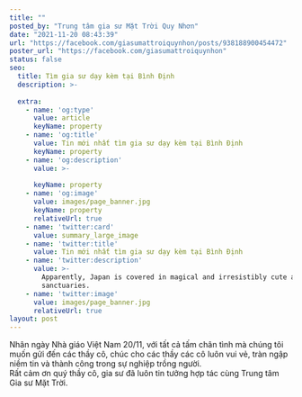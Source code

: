 ```yaml
---
title: ""
posted_by: "Trung tâm gia sư Mặt Trời Quy Nhơn"
date: "2021-11-20 08:43:39"
url: "https://facebook.com/giasumattroiquynhon/posts/938188900454472"
poster_url: "https://facebook.com/giasumattroiquynhon"
status: false
seo:
  title: Tìm gia sư dạy kèm tại Bình Định
  description: >-
    
  extra:
    - name: 'og:type'
      value: article
      keyName: property
    - name: 'og:title'
      value: Tin mới nhất tìm gia sư dạy kèm tại Bình Định
      keyName: property
    - name: 'og:description'
      value: >-
        
      keyName: property
    - name: 'og:image'
      value: images/page_banner.jpg
      keyName: property
      relativeUrl: true
    - name: 'twitter:card'
      value: summary_large_image
    - name: 'twitter:title'
      value: Tin mới nhất tìm gia sư dạy kèm tại Bình Định
    - name: 'twitter:description'
      value: >-
        Apparently, Japan is covered in magical and irresistibly cute animal
        sanctuaries.
    - name: 'twitter:image'
      value: images/page_banner.jpg
      relativeUrl: true
layout: post
---
```

Nhân ngày Nhà giáo Việt Nam 20/11, với tất cả tấm chân tình mà chúng tôi muốn gửi đến các thầy cô, chúc cho các thầy các cô luôn vui vẻ, tràn ngập niềm tin và thành công trong sự nghiệp trồng người.<br>Rất cảm ơn quý thầy cô, gia sư đã luôn tin tưởng hợp tác cùng Trung tâm Gia sư Mặt Trời.
